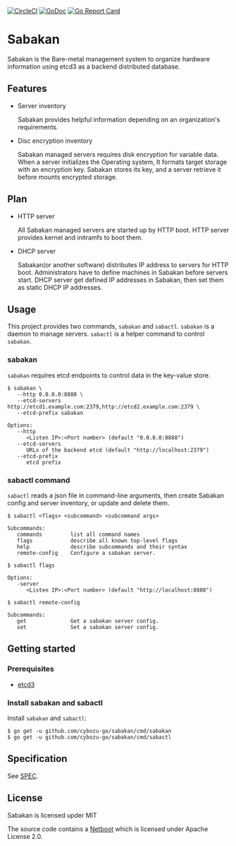 [![CircleCI](https://circleci.com/gh/cybozu-go/sabakan.svg?style=svg)](https://circleci.com/gh/cybozu-go/sabakan)
[![GoDoc](https://godoc.org/github.com/cybozu-go/sabakan?status.svg)][godoc]
[![Go Report Card](https://goreportcard.com/badge/github.com/cybozu-go/sabakan)](https://goreportcard.com/report/github.com/cybozu-go/sabakan)

# Sabakan

Sabakan is the Bare-metal management system to organize hardware information using etcd3 as a backend distributed database.

## Features

* Server inventory

    Sabakan provides helpful information depending on an organization's requirements.

* Disc encryption inventory

    Sabakan managed servers requires disk encryption for variable data. When a server initializes the Operating system, It formats target storage with an encryption key. Sabakan stores its key, and a server retrieve it before mounts encrypted storage.

## Plan

* HTTP server

    All Sabakan managed servers are started up by HTTP boot. HTTP server provides kernel and initramfs to boot them.

* DHCP server

    Sabakan(or another software) distributes IP address to servers for HTTP boot. Administrators have to define machines in Sabakan before servers start. DHCP server get defined IP addresses in Sabakan, then set them as static DHCP IP addresses.

## Usage

This project provides two commands, `sabakan` and `sabactl`.
`sabakan` is a daemon to manage servers.
`sabactl` is a helper command to control `sabakan`.

### sabakan

`sabakan` requires etcd endpoints to control data in the key-value store.

```console
$ sabakan \
   --http 0.0.0.0:8888 \
   --etcd-servers http://etcd1.example.com:2379,http://etcd2.example.com:2379 \
   --etcd-prefix sabakan

Options:
   --http
      <Listen IP>:<Port number> (default "0.0.0.0:8888")
   --etcd-servers
      URLs of the backend etcd (default "http://localhost:2379")
   --etcd-prefix
      etcd prefix
```

### sabactl command

`sabactl` reads a json file in command-line arguments, then create Sabakan config and server inventory, or update and delete them.


```console
$ sabactl <flags> <subcommand> <subcommand args>

Subcommands:
   commands         list all command names
   flags            describe all known top-level flags
   help             describe subcommands and their syntax
   remote-config    Configure a sabakan server.

$ sabactl flags

Options:
   -server
      <Listen IP>:<Port number> (default "http://localhost:8888")

$ sabactl remote-config

Subcommands:
   get              Get a sabakan server config.
   set              Set a sabakan server config.
```

## Getting started

### Prerequisites

- [etcd3](https://github.com/coreos/etcd)

### Install sabakan and sabactl

Install `sabakan` and `sabactl`:

```console
$ go get -u github.com/cybozu-go/sabakan/cmd/sabakan
$ go get -u github.com/cybozu-go/sabakan/cmd/sabactl
```

Specification
-------------

See [SPEC](SPEC.md).

License
-------

Sabakan is licensed upder MIT

The source code contains a [Netboot](https://github.com/google/netboot) which is licensed under Apache License 2.0.

[godoc]: https://godoc.org/github.com/cybozu-go/sabakan
